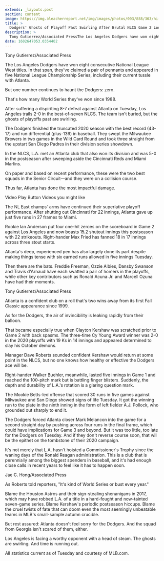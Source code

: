 ```yaml
--- 
extends: _layouts.post 
section: content 
image: https://img.bleacherreport.net/img/images/photos/003/888/363/hi-res-63af263a03bd4c304252361a6862e612_crop_exact.jpg?w=1200&h=1200&q=75 
title: > 
  Dodgers' Ghosts of Playoff Past Swirling After Brutal NLCS Game 2 Loss to Braves 
description: > 
  Tony Gutierrez/Associated PressThe Los Angeles Dodgers have won eight consecutive National League West titles.After suffering a dispiriting 8-7 defeat against Atlanta on Tuesday, Los Angeles trails 2-0 in the best-of-seven NLCS.The team isn't buried, but the ghosts of playoffs past are swirling.After shutting out Cincinnati for 22 innings, Atlanta gave up just five runs in 27 frames to Miami.Right-hander Walker Buehler, meanwhile, lasted five innings in Game 1 and reached the 100-pitch mark but is battling finger blisters. 
date: 1602647053.0354402 
--- 
```

Tony Gutierrez/Associated Press

The Los Angeles Dodgers have won eight consecutive National League West titles. In that span, they've claimed a pair of pennants and appeared in five National League Championship Series, including their current tussle with Atlanta.

But one number continues to haunt the Dodgers: zero.

That's how many World Series they've won since 1988.

After suffering a dispiriting 8-7 defeat against Atlanta on Tuesday, Los Angeles trails 2-0 in the best-of-seven NLCS. The team isn't buried, but the ghosts of playoffs past are swirling.

The Dodgers finished the truncated 2020 season with the best record (43-17) and run differential (plus-136) in baseball. They swept the Milwaukee Brewers in two games in the Wild Card Round and took three straight from the upstart San Diego Padres in their division series showdown.

In the NLCS, L.A. met an Atlanta club that also won its division and was 5-0 in the postseason after sweeping aside the Cincinnati Reds and Miami Marlins.

On paper and based on recent performance, these were the two best squads in the Senior Circuit—and they were on a collision course.

Thus far, Atlanta has done the most impactful damage.

Video Play Button Videos you might like

The NL East champs' arms have continued their superlative playoff performance. After shutting out Cincinnati for 22 innings, Atlanta gave up just five runs in 27 frames to Miami.

Rookie Ian Anderson put four one-hit zeroes on the scoreboard in Game 2 against Los Angeles and now boasts 15.2 shutout innings this postseason with 22 strikeouts. Right-hander Max Fried has fanned 18 in 17 innings across three stout starts.

Atlanta's deep, experienced pen has also largely done its part despite making things tense with six earned runs allowed in five innings Tuesday.

Then there are the bats. Freddie Freeman, Ozzie Albies, Dansby Swanson and Travis d'Arnaud have each swatted a pair of homers in the playoffs, while other key contributors such as Ronald Acuna Jr. and Marcell Ozuna have had their moments.

Tony Gutierrez/Associated Press

Atlanta is a confident club on a roll that's two wins away from its first Fall Classic appearance since 1999.

As for the Dodgers, the air of invincibility is leaking rapidly from their balloon.

That became especially true when Clayton Kershaw was scratched prior to Game 2 with back spasms. The three-time Cy Young Award winner was 2-0 in the 2020 playoffs with 19 Ks in 14 innings and appeared determined to slay his October demons.

Manager Dave Roberts sounded confident Kershaw would return at some point in the NLCS, but no one knows how healthy or effective the Dodgers ace will be.

Right-hander Walker Buehler, meanwhile, lasted five innings in Game 1 and reached the 100-pitch mark but is battling finger blisters. Suddenly, the depth and durability of L.A.'s rotation is a glaring question mark.

The Mookie Betts-led offense that scored 30 runs in five games against Milwaukee and San Diego showed signs of life Tuesday. It got the winning run to the plate in the ninth inning in the form of left fielder A.J. Pollock, who grounded out sharply to end it.

The Dodgers forced Atlanta closer Mark Melancon into the game for a second straight day by pushing across four runs in the final frame, which could have implications for Game 3 and beyond. But it was too little, too late for the Dodgers on Tuesday. And if they don't reverse course soon, that will be the epithet on the tombstone of their 2020 campaign.

It's not merely that L.A. hasn't hoisted a Commissioner's Trophy since the waning days of the Ronald Reagan administration. This is a club that is perennially among the biggest spenders in baseball, and it's had enough close calls in recent years to feel like it has to happen soon.

Jae C. Hong/Associated Press

As Roberts told reporters, "It's kind of World Series or bust every year."

Blame the Houston Astros and their sign-stealing shenanigans in 2017, which may have robbed L.A. of a title in a hard-fought and now-tainted seven-game series. Blame Kershaw's periodic postseason hiccups. Blame the cruel twists of fate that can doom even the most seemingly unbeatable teams in MLB's small-sample autumn crucible.

But rest assured: Atlanta doesn't feel sorry for the Dodgers. And the squad from Georgia isn't scared of them, either.

Los Angeles is facing a worthy opponent with a head of steam. The ghosts are swirling. And time is running out.

All statistics current as of Tuesday and courtesy of MLB.com.